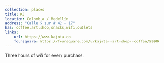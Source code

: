 ```yaml
---
collection: places
title: KJ
location: Colombia / Medellín
address: "Calle 5 sur # 42 - 17"
has: coffee,art,shop,snacks,wifi,outlets
links:
    url: https://www.kajota.co
    foursquare: https://foursquare.com/v/kajota--art-shop--coffee/59986fe14acb197693648b63
---
```


Three hours of wifi for every purchase.
